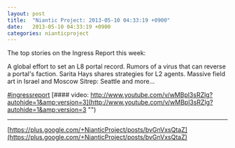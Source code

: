 ```yaml
---
layout: post
title:  "Niantic Project: 2013-05-10 04:33:19 +0900"
date:   2013-05-10 04:33:19 +0900
categories: nianticproject
---
```

The top stories on the Ingress Report this week:

A global effort to set an L8 portal record.
Rumors of a virus that can reverse a portal's faction.
Sarita Hays shares strategies for L2 agents.
Massive field art in Israel and Moscow
Sitrep: Seattle
and more...

[#ingressreport](https://plus.google.com/s/%23ingressreport "")
[#### video: http://www.youtube.com/v/wMBpl3sRZlg?autohide=1&amp;version=3](http://www.youtube.com/v/wMBpl3sRZlg?autohide=1&amp;version=3 "")
- - -
[https://plus.google.com/+NianticProject/posts/bvGnVxsQtaZ](https://plus.google.com/+NianticProject/posts/bvGnVxsQtaZ)
